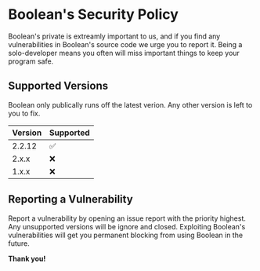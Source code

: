 # Boolean's Security Policy
Boolean's private is extreamly important to us, and if you find any vulnerabilities in Boolean's source code we urge you to report it. Being a solo-developer means you often will miss important things to keep your program safe.

## Supported Versions

Boolean only publically runs off the latest verion. Any other version is left to you to fix.

| Version | Supported          |
| ------- | ------------------ |
| 2.2.12  | :white_check_mark: |
| 2.x.x   | :x:                |
| 1.x.x   | :x:                |

## Reporting a Vulnerability

Report a vulnerability by opening an issue report with the priority highest. Any unsupported versions will be ignore and closed.
Exploiting Boolean's vulnerabilities will get you permanent blocking from using Boolean in the future.

**Thank you!**
